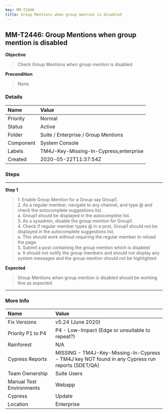 ```yaml
---
key: MM-T2446
title: Group Mentions when group mention is disabled
---
```


## MM-T2446: Group Mentions when group mention is disabled

**Objective**

> <article>Check Group Mentions when group mention is disabled</article>

**Precondition**

> <article>None</article>

### Details

| Name      | Value                                  |
| :-------- | :------------------------------------- |
| Priority  | Normal                                 |
| Status    | Active                                 |
| Folder    | Suite / Enterprise / Group Mentions    |
| Component | System Console                         |
| Labels    | TM4J-Key-Missing-In-Cypress,enterprise |
| Created   | 2020-05-22T11:37:54Z                   |

### Steps

<hr/>

**Step 1**

> <article>1. Enable Group Mention for a Group say Group1.<br />    2. As a regular member, navigate to any channel, and type @ and check the autocomplete suggestions list. <br />        a. Group1 should be displayed in the autocomplete list. <br />    3. As a sysadmin, disable the group mention for Group1. <br />    4. Check if regular member types @ in a post, Group1 should not be displayed in the autocomplete suggestions list. <br />        a. This should work without requiring the regular member to reload the page. <br />    5. Submit a post containing the group mention which is disabled<br />        a. It should not notify the group members and should not display any system messages and the group mention should not be highlighted</article>

**Expected**

> <article>Group Mentions when group mention is disabled should be working fine as expected</article>

<hr/>

### More Info

| Name                     | Value                                                                                           |
| :----------------------- | :---------------------------------------------------------------------------------------------- |
| Fix Versions             | v5.24 (June 2020)                                                                               |
| Priority P1 to P4        | P4 - Low-Impact (Edge or unsuitable to repeat?)                                                 |
| Rainforest               | N/A                                                                                             |
| Cypress Reports          | MISSING - TM4J-Key-Missing-In-Cypress - TM4J key NOT found in any Cypress run reports (SDET/QA) |
| Team Ownership           | Suite Users                                                                                     |
| Manual Test Environments | Webapp                                                                                          |
| Cypress                  | Update                                                                                          |
| Location                 | Enterprise                                                                                      |
